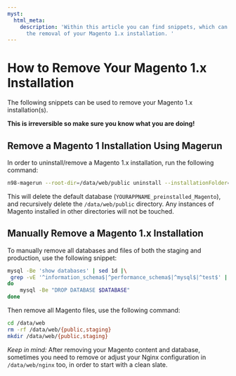 ```yaml
---
myst:
  html_meta:
    description: 'Within this article you can find snippets, which can be used for
      the removal of your Magento 1.x installation. '
---
```


<!-- source: https://support.hypernode.com/en/ecommerce/magento-1/how-to-remove-your-magento-1-x-installation/ -->

# How to Remove Your Magento 1.x Installation

The following snippets can be used to remove your Magento 1.x installation(s).

**This is irreversible so make sure you know what you are doing!**

## Remove a Magento 1 Installation Using Magerun

In order to uninstall/remove a Magento 1.x installation, run the following command:

```bash
n98-magerun --root-dir=/data/web/public uninstall --installationFolder=/data/web/public --force

```

This will delete the default database (`YOURAPPNAME_preinstalled_Magento`), and recursively delete the `/data/web/public` directory. Any instances of Magento installed in other directories will not be touched.

## Manually Remove a Magento 1.x Installation

To manually remove all databases and files of both the staging and production, use the following snippet:

```bash
mysql -Be 'show databases' | sed 1d |\
 grep -vE '^information_schema$|^performance_schema$|^mysql$|^test$' | while read DATABASE
do
    mysql -Be "DROP DATABASE $DATABASE"
done

```

Then remove all Magento files, use the following command:

```bash
cd /data/web
rm -rf /data/web/{public,staging}
mkdir /data/web/{public,staging}

```

*Keep in mind:* After removing your Magento content and database, sometimes you need to remove or adjust your Nginx configuration in `/data/web/nginx` too, in order to start with a clean slate.
